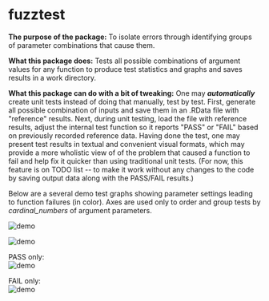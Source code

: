 # fuzztest

**The purpose of the package:** To isolate errors through identifying groups of parameter 
combinations that cause them.

**What this package does:** Tests all possible combinations of argument values for any function 
to produce test statistics and graphs and saves results in a work directory.
    
**What this package can do with a bit of tweaking:** One may **_automatically_** 
create unit tests instead of doing that manually, test by test. First, generate all possible 
combination of inputs and save them in an .RData file with "reference" results. 
Next, during unit testing, load the file with reference results, adjust the 
internal test function so it reports "PASS" or "FAIL" based on previously recorded reference data.
Having done the test, one may present test results in textual and convenient visual formats, which
may provide a more wholistic view of of the problem that caused a function to fail and help fix it 
quicker than using traditional unit tests. 
(For now, this feature is on TODO list -- to make it work without any changes to the code by saving
output data along with the PASS/FAIL results.) 
  
  
Below are a several demo test graphs showing parameter settings leading to
function failures (in color). Axes are used only to order and group tests by
_cardinal_numbers_ of argument parameters.
  

![demo](http://i.imgur.com/z5Ivxw0.png)

![demo](http://i.imgur.com/P9vt78Y.png)
  
PASS only:  
![demo](http://i.imgur.com/vUrh2y0.png)
  
FAIL only:  
![demo](http://i.imgur.com/Cr73DJL.png)

